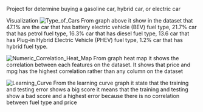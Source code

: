 Project for determine buying a gasoline car, hybrid car, or electric car

Visualization
![Type_of_Cars](https://github.com/user-attachments/assets/e1ec3a2d-cc28-4889-8560-32b3eca1cf27)
From graph above it show in the dataset that 47.1% are the car that has battery electric vehicle (BEV) fuel type, 21.7% car that has petrol fuel type, 16.3% car that has diesel fuel type, 13.6 car that has Plug-in Hybrid Electric Vehicle (PHEV) fuel type, 1.2% car that has hybrid fuel type.

![Numeric_Correlation_Heat_Map](https://github.com/user-attachments/assets/2705c8ff-8f03-465b-b312-715bdcaa5f3b)
From graph heat map it shows the correlation between each features on the dataset. It shows that price and mpg has the highest correlation rather than any column on the dataset

![Learning_Curve](https://github.com/user-attachments/assets/91d7bf03-5d0d-4db0-8ce0-8a7b9b770742)
From the learning curve graph it state that the training and testing error shows a big score it means that the training and testing show a bad score and a highest error because there is no correlation between fuel type and price 
